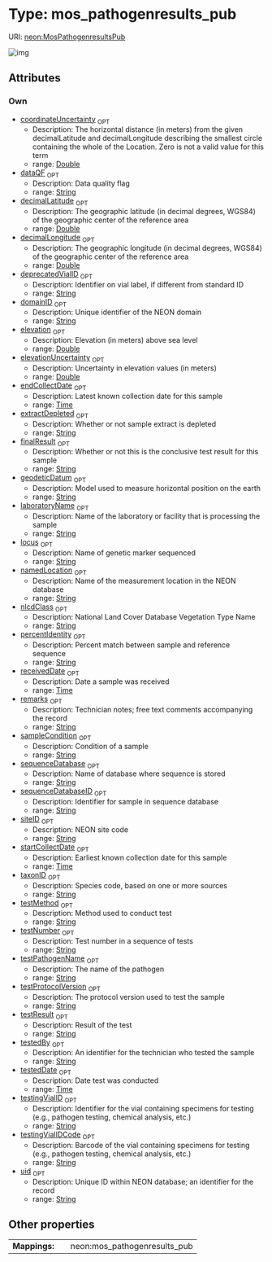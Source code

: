 
# Type: mos_pathogenresults_pub




URI: [neon:MosPathogenresultsPub](https://data.neonscience.org/MosPathogenresultsPub)


![img](http://yuml.me/diagram/nofunky;dir:TB/class/[MosPathogenresultsPub&#124;uid:string%20%3F;domainID:string%20%3F;siteID:string%20%3F;remarks:string%20%3F;taxonID:string%20%3F;nlcdClass:string%20%3F;decimalLatitude:double%20%3F;decimalLongitude:double%20%3F;geodeticDatum:string%20%3F;coordinateUncertainty:double%20%3F;elevation:double%20%3F;elevationUncertainty:double%20%3F;laboratoryName:string%20%3F;receivedDate:time%20%3F;testingVialID:string%20%3F;deprecatedVialID:string%20%3F;testedDate:time%20%3F;testProtocolVersion:string%20%3F;testMethod:string%20%3F;testResult:string%20%3F;testPathogenName:string%20%3F;testNumber:string%20%3F;finalResult:string%20%3F;locus:string%20%3F;percentIdentity:string%20%3F;sequenceDatabase:string%20%3F;sequenceDatabaseID:string%20%3F;extractDepleted:string%20%3F;testedBy:string%20%3F;startCollectDate:time%20%3F;endCollectDate:time%20%3F;dataQF:string%20%3F;sampleCondition:string%20%3F;namedLocation:string%20%3F;testingVialIDCode:string%20%3F])

## Attributes


### Own

 * [coordinateUncertainty](coordinateUncertainty.md)  <sub>OPT</sub>
    * Description: The horizontal distance (in meters) from the given decimalLatitude and decimalLongitude describing the smallest circle containing the whole of the Location. Zero is not a valid value for this term
    * range: [Double](types/Double.md)
 * [dataQF](dataQF.md)  <sub>OPT</sub>
    * Description: Data quality flag
    * range: [String](types/String.md)
 * [decimalLatitude](decimalLatitude.md)  <sub>OPT</sub>
    * Description: The geographic latitude (in decimal degrees, WGS84) of the geographic center of the reference area
    * range: [Double](types/Double.md)
 * [decimalLongitude](decimalLongitude.md)  <sub>OPT</sub>
    * Description: The geographic longitude (in decimal degrees, WGS84) of the geographic center of the reference area
    * range: [Double](types/Double.md)
 * [deprecatedVialID](deprecatedVialID.md)  <sub>OPT</sub>
    * Description: Identifier on vial label, if different from standard ID
    * range: [String](types/String.md)
 * [domainID](domainID.md)  <sub>OPT</sub>
    * Description: Unique identifier of the NEON domain
    * range: [String](types/String.md)
 * [elevation](elevation.md)  <sub>OPT</sub>
    * Description: Elevation (in meters) above sea level
    * range: [Double](types/Double.md)
 * [elevationUncertainty](elevationUncertainty.md)  <sub>OPT</sub>
    * Description: Uncertainty in elevation values (in meters)
    * range: [Double](types/Double.md)
 * [endCollectDate](endCollectDate.md)  <sub>OPT</sub>
    * Description: Latest known collection date for this sample
    * range: [Time](types/Time.md)
 * [extractDepleted](extractDepleted.md)  <sub>OPT</sub>
    * Description: Whether or not sample extract is depleted
    * range: [String](types/String.md)
 * [finalResult](finalResult.md)  <sub>OPT</sub>
    * Description: Whether or not this is the conclusive test result for this sample
    * range: [String](types/String.md)
 * [geodeticDatum](geodeticDatum.md)  <sub>OPT</sub>
    * Description: Model used to measure horizontal position on the earth
    * range: [String](types/String.md)
 * [laboratoryName](laboratoryName.md)  <sub>OPT</sub>
    * Description: Name of the laboratory or facility that is processing the sample
    * range: [String](types/String.md)
 * [locus](locus.md)  <sub>OPT</sub>
    * Description: Name of genetic marker sequenced
    * range: [String](types/String.md)
 * [namedLocation](namedLocation.md)  <sub>OPT</sub>
    * Description: Name of the measurement location in the NEON database
    * range: [String](types/String.md)
 * [nlcdClass](nlcdClass.md)  <sub>OPT</sub>
    * Description: National Land Cover Database Vegetation Type Name
    * range: [String](types/String.md)
 * [percentIdentity](percentIdentity.md)  <sub>OPT</sub>
    * Description: Percent match between sample and reference sequence
    * range: [String](types/String.md)
 * [receivedDate](receivedDate.md)  <sub>OPT</sub>
    * Description: Date a sample was received
    * range: [Time](types/Time.md)
 * [remarks](remarks.md)  <sub>OPT</sub>
    * Description: Technician notes; free text comments accompanying the record
    * range: [String](types/String.md)
 * [sampleCondition](sampleCondition.md)  <sub>OPT</sub>
    * Description: Condition of a sample
    * range: [String](types/String.md)
 * [sequenceDatabase](sequenceDatabase.md)  <sub>OPT</sub>
    * Description: Name of database where sequence is stored
    * range: [String](types/String.md)
 * [sequenceDatabaseID](sequenceDatabaseID.md)  <sub>OPT</sub>
    * Description: Identifier for sample in sequence database
    * range: [String](types/String.md)
 * [siteID](siteID.md)  <sub>OPT</sub>
    * Description: NEON site code
    * range: [String](types/String.md)
 * [startCollectDate](startCollectDate.md)  <sub>OPT</sub>
    * Description: Earliest known collection date for this sample
    * range: [Time](types/Time.md)
 * [taxonID](taxonID.md)  <sub>OPT</sub>
    * Description: Species code, based on one or more sources
    * range: [String](types/String.md)
 * [testMethod](testMethod.md)  <sub>OPT</sub>
    * Description: Method used to conduct test
    * range: [String](types/String.md)
 * [testNumber](testNumber.md)  <sub>OPT</sub>
    * Description: Test number in a sequence of tests
    * range: [String](types/String.md)
 * [testPathogenName](testPathogenName.md)  <sub>OPT</sub>
    * Description: The name of the pathogen
    * range: [String](types/String.md)
 * [testProtocolVersion](testProtocolVersion.md)  <sub>OPT</sub>
    * Description: The protocol version used to test the sample
    * range: [String](types/String.md)
 * [testResult](testResult.md)  <sub>OPT</sub>
    * Description: Result of the test
    * range: [String](types/String.md)
 * [testedBy](testedBy.md)  <sub>OPT</sub>
    * Description: An identifier for the technician who tested the sample
    * range: [String](types/String.md)
 * [testedDate](testedDate.md)  <sub>OPT</sub>
    * Description: Date test was conducted
    * range: [Time](types/Time.md)
 * [testingVialID](testingVialID.md)  <sub>OPT</sub>
    * Description: Identifier for the vial containing specimens for testing (e.g., pathogen testing, chemical analysis, etc.)
    * range: [String](types/String.md)
 * [testingVialIDCode](testingVialIDCode.md)  <sub>OPT</sub>
    * Description: Barcode of the vial containing specimens for testing (e.g., pathogen testing, chemical analysis, etc.)
    * range: [String](types/String.md)
 * [uid](uid.md)  <sub>OPT</sub>
    * Description: Unique ID within NEON database; an identifier for the record
    * range: [String](types/String.md)

## Other properties

|  |  |  |
| --- | --- | --- |
| **Mappings:** | | neon:mos_pathogenresults_pub |

